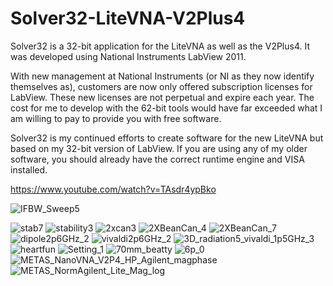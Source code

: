# Solver32-LiteVNA-V2Plus4
Solver32 is a 32-bit application for the LiteVNA as well as the V2Plus4.  It was developed using National Instruments LabView 2011.

With new management at National Instruments (or NI as they now identify themselves as), customers are now only offered subscription licenses for LabView.  These new licenses are not perpetual and expire each year.   The cost for me to develop with the 62-bit tools would have far exceeded what I am willing to pay to provide you with free software.  

Solver32 is my continued efforts to create software for the new LiteVNA but based on my 32-bit version of LabView.  If you are using any of my older software, you should already have the correct runtime engine and VISA installed.   

https://www.youtube.com/watch?v=TAsdr4ypBko


![IFBW_Sweep5](https://user-images.githubusercontent.com/75591001/164912566-fd5b801e-4f2f-49ac-b391-4cb2a0e45f8e.PNG)

![stab7](https://user-images.githubusercontent.com/75591001/164912621-35ee3a66-8bd6-47e6-8fea-eec2efbca600.PNG)
![stability3](https://user-images.githubusercontent.com/75591001/164912627-8cf5f7ae-17a6-4676-8ac3-45202088b855.PNG)
![2xcan3](https://user-images.githubusercontent.com/75591001/179774182-94c61b14-73ce-4b96-9b30-5c147fa899f1.jpg)
![2XBeanCan_4](https://user-images.githubusercontent.com/75591001/179774297-42895773-6347-442c-bb7b-0dea6394a9cd.PNG)
![2XBeanCan_7](https://user-images.githubusercontent.com/75591001/179774311-904208c6-cb3f-4709-929c-dd9775f0fdc8.PNG)
![dipole2p6GHz_2](https://user-images.githubusercontent.com/75591001/179774460-0ebc952c-da06-4e7c-a709-d7a991b309b6.PNG)
![vivaldi2p6GHz_2](https://user-images.githubusercontent.com/75591001/179774474-3c20a60d-369b-4df5-8d0f-14905039bbd5.PNG)
![3D_radiation5_vivaldi_1p5GHz_3](https://user-images.githubusercontent.com/75591001/179774508-118a31ff-80f3-448a-afd1-cda6b2df1cc2.PNG)
![heartfun](https://user-images.githubusercontent.com/75591001/179774743-9d9f2e62-5dde-456d-9fec-7ad364ce1f2e.png)
![Setting_1](https://user-images.githubusercontent.com/75591001/179774869-705d2c87-2e2e-423a-9bca-6ba3ab27975b.jpg)
![70mm_beatty](https://user-images.githubusercontent.com/75591001/179775119-c3dccd23-00a9-48eb-9fa8-9245ea6e3d6b.PNG)
![6p_0](https://user-images.githubusercontent.com/75591001/179775337-f20a53b9-9622-4651-bc71-01bcf36546c0.JPG)
![METAS_NanoVNA_V2P4_HP_Agilent_magphase](https://user-images.githubusercontent.com/75591001/179775492-5436b130-2bdc-49e6-8eb5-ee1efcf70027.PNG)
![METAS_NormAgilent_Lite_Mag_log](https://user-images.githubusercontent.com/75591001/179775754-cbdb4bda-cd50-43be-9f23-b9e0d399b175.PNG)
